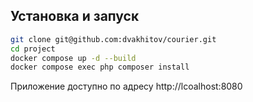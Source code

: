 ## Установка и запуск


   ```bash
   git clone git@github.com:dvakhitov/courier.git
   cd project
   docker compose up -d --build
   docker compose exec php composer install
   ```
   
Приложение доступно по адресу http://lcoalhost:8080